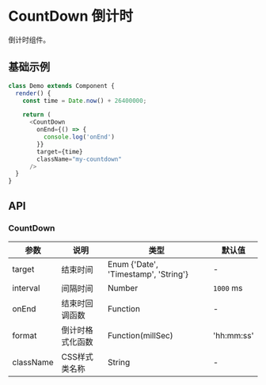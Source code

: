 CountDown 倒计时
===

倒计时组件。

## 基础示例

<!--DemoStart--> 
```js
class Demo extends Component {
  render() {
    const time = Date.now() + 26400000;

    return (
      <CountDown
        onEnd={() => {
          console.log('onEnd')
        }}
        target={time}
        className="my-countdown"
      />
  }
}
```
<!--End-->

## API

### CountDown

| 参数 | 说明 | 类型 | 默认值 |
|--------- |-------- |--------- |-------- |
| target | 结束时间 | Enum {'Date', 'Timestamp', 'String'} | - |
| interval | 间隔时间 | Number | `1000` ms |
| onEnd | 结束时回调函数 | Function | - |
| format | 倒计时格式化函数 | Function(millSec) | 'hh:mm:ss' |
| className | CSS样式类名称 | String | - |
